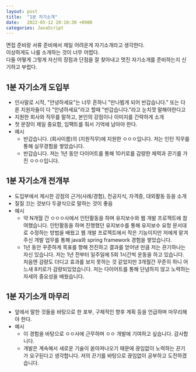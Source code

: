 ```yaml
---
layout: post
title:  "1분 자기소개"
date:   2022-05-12 20:10:30 +0900
categories: JavaScript
---
```


면접 준비랑 서류 준비에서 제일 어려운게 자기소개라고 생각한다.  
이상하게도 나를 소개하는 것이 너무 어렵다.  
다들 어떻게 그렇게 자신의 장점과 단점을 잘 찾아내고 멋진 자기소개를 준비하는지 신기하고 부럽다.  

## 1분 자기소개 도입부
- 인사말로 시작, "안녕하세요"는 너무 흔하니 "만나뵙게 되어 반갑습니다." 또는 다른 지원자들이 다 "안녕하세요"라고 할때 "반갑습니다."라고 눈치껏 말해야한다고
- 지원한 회사와 직무를 말하고, 본인의 강점이나 이미지를 간략하게 소개
- 첫 문장이 제일 중요함, 임팩트를 줘서 기억에 남아야 한다.
- 예시
  - 반갑습니다. (회사이름)의 (지원직무)에 지원한 ㅇㅇㅇ입니다. 저는 인턴 직무를 통해 실무경험을 쌓았습니다.
  - 반갑습니다. 저는 1년 동안 다이어트를 통해 10키로를 감량한 체력과 끈기를 가진 ㅇㅇㅇ입니다.

## 1분 자기소개 전개부
- 도입부에서 제시한 강점의 근거(사례/경험), 전공지식, 자격증, 대외활동 등을 소개
- 질질 끄는 것보다 두괄식으로 말하는 것이 좋음
- 예시
  - 약 N개월 간 ㅇㅇㅇ사에서 인턴활동을 하며 유지보수와 웹 개발 프로젝트에 참여했습니다. 인턴활동을 하며 진행했던 유지보수를 통해 유지보수 요청 문서대로 수정하는 방법을 배웠고 웹 개발 프로젝트에서 작은 기능이지만 저에게 맡겨주신 개발 업무를 통해 java와 spring framework 경험을 쌓았습니다. 
  - 1년 동안 꾸준하게 목표를 향해 전진하고 결과를 얻어낸 만큼 저는 끈기하나는 자신 있습니다. 저는 1년 전부터 일주일에 5회 1시간씩 운동을 하고 있습니다. 처음엔 감량도 더디고 효과를 보지 못하는 것 같았지만 3개월간 꾸준히 하니 어느새 8키로가 감량되있었습니다. 저는 다이어트를 통해 단념하지 않고 노력하는 자세의 중요성을 배웠습니다. 

## 1분 자기소개 마무리
- 앞에서 말한 것들을 바탕으로 한 포부, 구체적인 향후 계획 등을 언급하며 마무리해야 한다.
- 예시
  - 이 경험을 바탕으로 ㅇㅇ사에 근무하며 ㅇㅇ 개발에 기여하고 싶습니다. 감사합니다.
  - 개발은 계속해서 새로운 기술이 쏟아져나오기 때문에 끊임없이 노력하는 끈기가 요구된다고 생각합니다. 저의 끈기를 바탕으로 끊임없이 공부하고 도전하겠습니다.